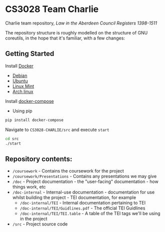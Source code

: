 # CS3028 Team Charlie
Charlie team repository, _Law in the Aberdeen Council Registers 1398-1511_

The repository structure is roughly modelled on the structure of GNU coreutils, in the hope that it's familiar, with a few changes:

## Getting Started
Install [Docker](https://docs.docker.com/engine/installation/)
- [Debian](https://docs.docker.com/v1.12/engine/installation/linux/debian/)
- [Ubuntu](https://www.digitalocean.com/community/tutorials/how-to-install-and-use-docker-on-ubuntu-16-04#step-1-—-installing-docker)
- [Linux Mint](http://linuxbsdos.com/2016/12/13/how-to-install-docker-and-run-docker-containers-on-linux-mint-1818-1/)
- [Arch linux](https://wiki.archlinux.org/index.php/Docker#Installation)

Install [docker-compose](https://docs.docker.com/compose/install/)
- Using pip
```sh
pip install docker-compose
```
Navigate to `CS3028-CHARLIE/src` and execute `start`
```sh
cd src
./start
```

## Repository contents:
* `/coursework` - Contains the coursework for the project
* `/coursework/Presentations` - Contains any presentations we may give
* `/doc` - Project documentation - the "user-facing" documentation - how things work, etc
* `/doc-internal` - Internal-use documentation - documentation for use whilst building the project - TEI documentation, for example
  * `/doc-internal/TEI` - Internal documentation pertaining to TEI
  * `/doc-internal/TEI/Guidlines.pdf` - The official TEI Guidlines
  * `/doc-internal/TEI/TEI.table` - A table of the TEI tags we'll be using in the project
* `/src` - Project source code
